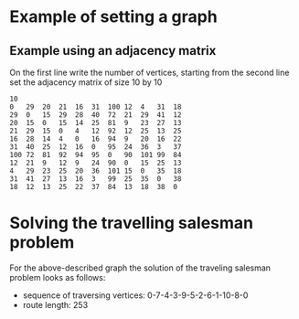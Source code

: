 # Example of setting a graph 

## Example using an adjacency matrix

On the first line write the number of vertices, starting from the second line set the adjacency matrix of size 10 by 10

```
10
0   29  20  21  16  31  100 12  4   31  18
29  0   15  29  28  40  72  21  29  41  12
20  15  0   15  14  25  81  9   23  27  13
21  29  15  0   4   12  92  12  25  13  25
16  28  14  4   0   16  94  9   20  16  22
31  40  25  12  16  0   95  24  36  3   37
100 72  81  92  94  95  0   90  101 99  84
12  21  9   12  9   24  90  0   15  25  13
4   29  23  25  20  36  101 15  0   35  18
31  41  27  13  16  3   99  25  35  0   38
18  12  13  25  22  37  84  13  18  38  0
```


# Solving the travelling salesman problem

For the above-described graph the solution of the traveling salesman problem looks as follows:
* sequence of traversing vertices: 0-7-4-3-9-5-2-6-1-10-8-0
* route length: 253
